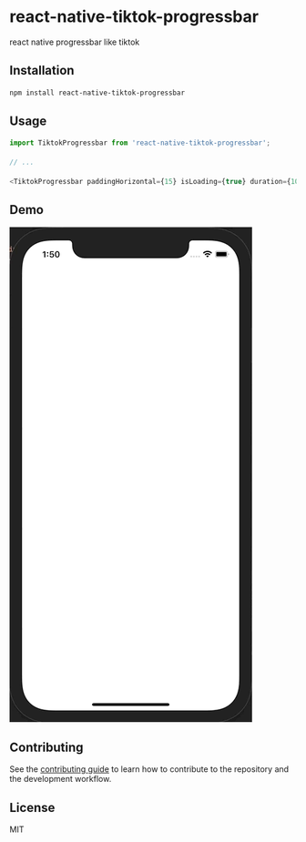 # react-native-tiktok-progressbar

react native progressbar like tiktok

## Installation

```sh
npm install react-native-tiktok-progressbar
```

## Usage

```js
import TiktokProgressbar from 'react-native-tiktok-progressbar';

// ...

<TiktokProgressbar paddingHorizontal={15} isLoading={true} duration={1000} />;
```

## Demo

![img](./media/tiktok-progressbar.gif)

## Contributing

See the [contributing guide](CONTRIBUTING.md) to learn how to contribute to the repository and the development workflow.

## License

MIT
